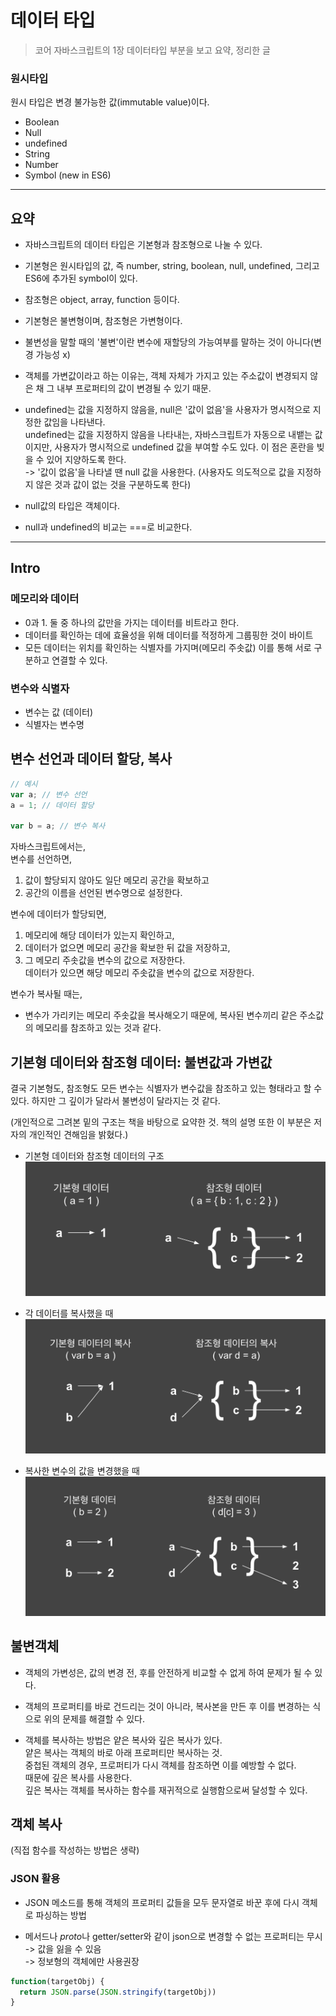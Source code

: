# 데이터 타입

> 코어 자바스크립트의 1장 데이터타입 부분을 보고 요약, 정리한 글

### 원시타입

원시 타입은 변경 불가능한 값(immutable value)이다.

- Boolean
- Null
- undefined
- String
- Number
- Symbol (new in ES6)

---

## 요약

- 자바스크립트의 데이터 타입은 기본형과 참조형으로 나눌 수 있다.

- 기본형은 원시타입의 값, 즉 number, string, boolean, null, undefined, 그리고 ES6에 추가된 symbol이 있다.

- 참조형은 object, array, function 등이다.

- 기본형은 불변형이며, 참조형은 가변형이다.

- 불변성을 말할 때의 '불변'이란 변수에 재할당의 가능여부를 말하는 것이 아니다(변경 가능성 x)

- 객체를 가변값이라고 하는 이유는, 객체 자체가 가지고 있는 주소값이 변경되지 않은 채 그 내부 프로퍼티의 값이 변경될 수 있기 때문.

- undefined는 값을 지정하지 않음을, null은 '값이 없음'을 사용자가 명시적으로 지정한 값임을 나타낸다.  
  undefined는 값을 지정하지 않음을 나타내는, 자바스크립트가 자동으로 내뱉는 값이지만, 사용자가 명시적으로 undefined 값을 부여할 수도 있다. 이 점은 혼란을 빚을 수 있어 지양하도록 한다.  
  -> '값이 없음'을 나타낼 땐 null 값을 사용한다. (사용자도 의도적으로 값을 지정하지 않은 것과 값이 없는 것을 구분하도록 한다)

- null값의 타입은 객체이다.

- null과 undefined의 비교는 ===로 비교한다.

---

## Intro

### 메모리와 데이터

- 0과 1. 둘 중 하나의 값만을 가지는 데이터를 비트라고 한다.
- 데이터를 확인하는 데에 효율성을 위해 데이터를 적정하게 그룹핑한 것이 바이트
- 모든 데이터는 위치를 확인하는 식별자를 가지며(메모리 주솟값) 이를 통해 서로 구분하고 연결할 수 있다.

### 변수와 식별자

- 변수는 값 (데이터)
- 식별자는 변수명

## 변수 선언과 데이터 할당, 복사

```js
// 예시
var a; // 변수 선언
a = 1; // 데이터 할당

var b = a; // 변수 복사
```

자바스크립트에서는,  
변수를 선언하면,

1. 값이 할당되지 않아도 일단 메모리 공간을 확보하고
2. 공간의 이름을 선언된 변수명으로 설정한다.

변수에 데이터가 할당되면,

1. 메모리에 해당 데이터가 있는지 확인하고,
2. 데이터가 없으면 메모리 공간을 확보한 뒤 값을 저장하고,
3. 그 메모리 주솟값을 변수의 값으로 저장한다.  
   데이터가 있으면 해당 메모리 주솟값을 변수의 값으로 저장한다.

변수가 복사될 때는,

- 변수가 가리키는 메모리 주솟값을 복사해오기 때문에, 복사된 변수끼리 같은 주소값의 메모리를 참조하고 있는 것과 같다.

## 기본형 데이터와 참조형 데이터: 불변값과 가변값

결국 기본형도, 참조형도 모든 변수는 식별자가 변수값을 참조하고 있는 형태라고 할 수 있다. 하지만 그 깊이가 달라서 불변성이 달라지는 것 같다.

(개인적으로 그려본 밑의 구조는 책을 바탕으로 요약한 것. 책의 설명 또한 이 부분은 저자의 개인적인 견해임을 밝혔다.)

- 기본형 데이터와 참조형 데이터의 구조
  ![](https://github.com/yesl-kim/TIL/blob/main/JS/%EB%8D%B0%EC%9D%B4%ED%84%B0%20%ED%83%80%EC%9E%85/%EA%B8%B0%EB%B3%B8%ED%98%95%EB%8D%B0%EC%9D%B4%ED%84%B0%20vs%20%EC%B0%B8%EC%A1%B0%ED%98%95%20%EB%8D%B0%EC%9D%B4%ED%84%B0.png?raw=true)

- 각 데이터를 복사했을 때
  ![](https://github.com/yesl-kim/TIL/blob/main/JS/%EB%8D%B0%EC%9D%B4%ED%84%B0%20%ED%83%80%EC%9E%85/%EA%B8%B0%EB%B3%B8%ED%98%95%EB%8D%B0%EC%9D%B4%ED%84%B0%20vs%20%EC%B0%B8%EC%A1%B0%ED%98%95%20%EB%8D%B0%EC%9D%B4%ED%84%B0_%EB%B3%B5%EC%82%AC.png?raw=true)

- 복사한 변수의 값을 변경했을 때
  ![](https://github.com/yesl-kim/TIL/blob/main/JS/%EB%8D%B0%EC%9D%B4%ED%84%B0%20%ED%83%80%EC%9E%85/%EA%B8%B0%EB%B3%B8%ED%98%95%EB%8D%B0%EC%9D%B4%ED%84%B0%20vs%20%EC%B0%B8%EC%A1%B0%ED%98%95%20%EB%8D%B0%EC%9D%B4%ED%84%B0_%EB%B3%80%EA%B2%BD.png?raw=true)

## 불변객체

- 객체의 가변성은, 값의 변경 전, 후를 안전하게 비교할 수 없게 하여 문제가 될 수 있다.

- 객체의 프로퍼티를 바로 건드리는 것이 아니라, 복사본을 만든 후 이를 변경하는 식으로 위의 문제를 해결할 수 있다.

- 객체를 복사하는 방법은 얕은 복사와 깊은 복사가 있다.  
  얕은 복사는 객체의 바로 아래 프로퍼티만 복사하는 것.  
  중첩된 객체의 경우, 프로퍼티가 다시 객체를 참조하면 이를 예방할 수 없다.  
  때문에 깊은 복사를 사용한다.  
  깊은 복사는 객체를 복사하는 함수를 재귀적으로 실행함으로써 달성할 수 있다.

## 객체 복사

(직접 함수를 작성하는 방법은 생략)

### JSON 활용

- JSON 메소드를 통해 객체의 프로퍼티 값들을 모두 문자열로 바꾼 후에 다시 객체로 파싱하는 방법

- 메서드나 *proto*나 getter/setter와 같이 json으로 변경할 수 없는 프로퍼티는 무시  
  -> 값을 잃을 수 있음  
  -> 정보형의 객체에만 사용권장

```js
function(targetObj) {
  return JSON.parse(JSON.stringify(targetObj))
}
```
